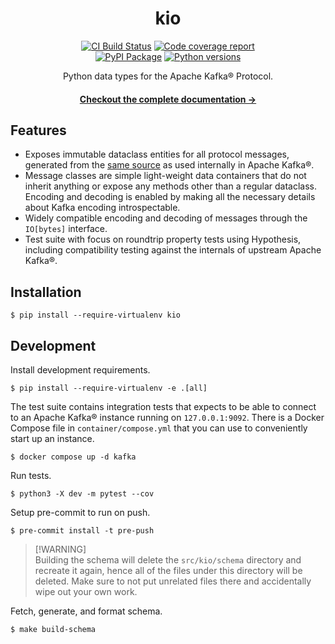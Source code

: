 <h1 align=center>kio</h1>

<p align=center>
    <a href=https://github.com/aiven/kio/actions?query=workflow%3ACI+branch%3Amain><img src=https://github.com/aiven/kio/workflows/CI/badge.svg alt="CI Build Status"></a>
    <a href=https://codecov.io/gh/Aiven-Open/kio><img src="https://codecov.io/gh/Aiven-Open/kio/graph/badge.svg?token=ogJDikql10" alt="Code coverage report"></a>
    <br>
    <a href=https://pypi.org/project/kio/><img src=https://img.shields.io/pypi/v/kio.svg?color=informational&label=PyPI alt="PyPI Package"></a>
    <a href=https://pypi.org/project/kio/><img src=https://img.shields.io/pypi/pyversions/kio.svg?color=informational&label=Python alt="Python versions"></a>
</p>

<p align=center>
    Python data types for the Apache Kafka® Protocol.
</p>

<h4 align=center>
    <a href=https://aiven-open.github.io/kio/>Checkout the complete documentation →</a>
</h4>

## Features

- Exposes immutable dataclass entities for all protocol messages, generated from the
  [same source][schema-source] as used internally in Apache Kafka®.
- Message classes are simple light-weight data containers that do not inherit anything
  or expose any methods other than a regular dataclass. Encoding and decoding is enabled
  by making all the necessary details about Kafka encoding introspectable.
- Widely compatible encoding and decoding of messages through the `IO[bytes]` interface.
- Test suite with focus on roundtrip property tests using Hypothesis, including
  compatibility testing against the internals of upstream Apache Kafka®.

[schema-source]:
  https://github.com/apache/kafka/tree/trunk/clients/src/main/resources/common/message

## Installation

```shell
$ pip install --require-virtualenv kio
```

## Development

Install development requirements.

```shell
$ pip install --require-virtualenv -e .[all]
```

The test suite contains integration tests that expects to be able to connect to an
Apache Kafka® instance running on `127.0.0.1:9092`. There is a Docker Compose file in
`container/compose.yml` that you can use to conveniently start up an instance.

```shell
$ docker compose up -d kafka
```

Run tests.

```shell
$ python3 -X dev -m pytest --cov
```

Setup pre-commit to run on push.

```shell
$ pre-commit install -t pre-push
```

> [!WARNING]\
> Building the schema will delete the `src/kio/schema` directory and recreate it again, hence
> all of the files under this directory will be deleted. Make sure to not put unrelated files
> there and accidentally wipe out your own work.

Fetch, generate, and format schema.

```shell
$ make build-schema
```
